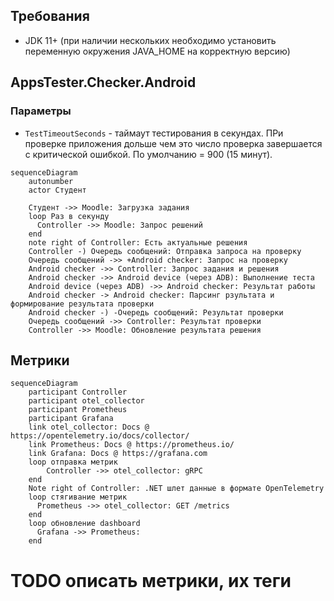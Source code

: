 
## Требования
- JDK 11+ (при наличии нескольких необходимо установить переменную окружения JAVA_HOME на корректную версию)


## AppsTester.Checker.Android

### Параметры

- `TestTimeoutSeconds` - таймаут тестирования в секундах. ПРи проверке приложения дольше чем это число проверка завершается с критической ошибкой. По умолчанию = 900 (15 минут).

```mermaid
sequenceDiagram
    autonumber
    actor Студент

    Студент ->> Moodle: Загрузка задания
    loop Раз в секунду
      Controller ->> Moodle: Запрос решений
    end
    note right of Controller: Есть актуальные решения
    Controller -) Очередь сообщений: Отправка запроса на проверку
    Очередь сообщений ->> +Android checker: Запрос на проверку
    Android checker ->> Controller: Запрос задания и решения
    Android checker ->> Android device (через ADB): Выполнение теста
    Android device (через ADB) ->> Android checker: Результат работы
    Android checker -> Android checker: Парсинг рзультата и формирование результата проверки
    Android checker -) -Очередь сообщений: Результат проверки
    Очередь сообщений ->> Controller: Результат проверки
    Controller ->> Moodle: Обновление результата решения

```


## Метрики
```mermaid
sequenceDiagram
    participant Controller
    participant otel_collector
    participant Prometheus
    participant Grafana
    link otel_collector: Docs @ https://opentelemetry.io/docs/collector/
    link Prometheus: Docs @ https://prometheus.io/
    link Grafana: Docs @ https://grafana.com
    loop отправка метрик
        Controller ->> otel_collector: gRPC
    end
    Note right of Controller: .NET шлет данные в формате OpenTelemetry
    loop стягивание метрик
      Prometheus ->> otel_collector: GET /metrics
    end
    loop обновление dashboard
      Grafana ->> Prometheus: 
    end
```

# **TODO** описать метрики, их теги
